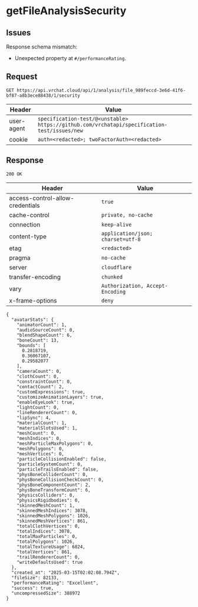 # getFileAnalysisSecurity

## Issues
Response schema mismatch:
* Unexpected property at ``#/performanceRating``.
## Request
`GET https://api.vrchat.cloud/api/1/analysis/file_989feccd-3e6d-41f6-bf87-a8b3ece88438/1/security`

| Header | Value |
| ------ | ----- |
| user-agent | `specification-test/@<unstable> https://github.com/vrchatapi/specification-test/issues/new` |
| cookie | `auth=<redacted>; twoFactorAuth=<redacted>` |


## Response
`200 OK`

| Header | Value |
| ------ | ----- |
| access-control-allow-credentials | `true` |
| cache-control | `private, no-cache` |
| connection | `keep-alive` |
| content-type | `application/json; charset=utf-8` |
| etag | `<redacted>` |
| pragma | `no-cache` |
| server | `cloudflare` |
| transfer-encoding | `chunked` |
| vary | `Authorization, Accept-Encoding` |
| x-frame-options | `deny` |

```jsonc
{
  "avatarStats": {
    "animatorCount": 1,
    "audioSourceCount": 0,
    "blendShapeCount": 6,
    "boneCount": 13,
    "bounds": [
      0.2818719,
      0.36067107,
      0.29582077
    ],
    "cameraCount": 0,
    "clothCount": 0,
    "constraintCount": 0,
    "contactCount": 2,
    "customExpressions": true,
    "customizeAnimationLayers": true,
    "enableEyeLook": true,
    "lightCount": 0,
    "lineRendererCount": 0,
    "lipSync": 4,
    "materialCount": 1,
    "materialSlotsUsed": 1,
    "meshCount": 0,
    "meshIndices": 0,
    "meshParticleMaxPolygons": 0,
    "meshPolygons": 0,
    "meshVertices": 0,
    "particleCollisionEnabled": false,
    "particleSystemCount": 0,
    "particleTrailsEnabled": false,
    "physBoneColliderCount": 0,
    "physBoneCollisionCheckCount": 0,
    "physBoneComponentCount": 2,
    "physBoneTransformCount": 6,
    "physicsColliders": 0,
    "physicsRigidbodies": 0,
    "skinnedMeshCount": 1,
    "skinnedMeshIndices": 3078,
    "skinnedMeshPolygons": 1026,
    "skinnedMeshVertices": 861,
    "totalClothVertices": 0,
    "totalIndices": 3078,
    "totalMaxParticles": 0,
    "totalPolygons": 1026,
    "totalTextureUsage": 6824,
    "totalVertices": 861,
    "trailRendererCount": 0,
    "writeDefaultsUsed": true
  },
  "created_at": "2025-03-15T02:02:08.794Z",
  "fileSize": 82133,
  "performanceRating": "Excellent",
  "success": true,
  "uncompressedSize": 388972
}
```
